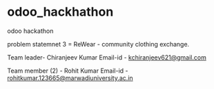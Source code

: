 # odoo_hackhathon
odoo hackathon 

problem statemnet 3 = ReWear - community clothing exchange.

Team leader- Chiranjeev Kumar
Email-id - kchiranjeev621@gmail.com

Team member (2) - Rohit Kumar 
Email-id - rohitkumar.123665@marwadiuniversity.ac.in
